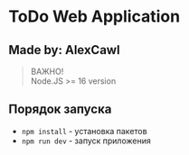 # ToDo Web Application

## Made by: AlexCawl

> ВАЖНО! \
> Node.JS >= 16 version

## Порядок запуска

- `npm install` - установка пакетов
- `npm run dev` - запуск приложения
